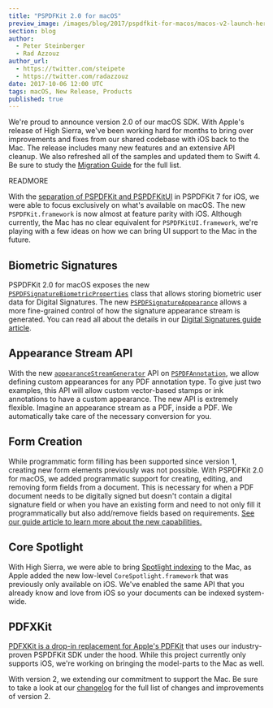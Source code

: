 ```yaml
---
title: "PSPDFKit 2.0 for macOS"
preview_image: /images/blog/2017/pspdfkit-for-macos/macos-v2-launch-hero.png
section: blog
author:
  - Peter Steinberger
  - Rad Azzouz
author_url:
  - https://twitter.com/steipete
  - https://twitter.com/radazzouz
date: 2017-10-06 12:00 UTC
tags: macOS, New Release, Products
published: true
---
```


We're proud to announce version 2.0 of our macOS SDK. With Apple's release of High Sierra, we've been working hard for months to bring over improvements and fixes from our shared codebase with iOS back to the Mac. The release includes many new features and an extensive API cleanup. We also refreshed all of the samples and updated them to Swift 4. Be sure to study the [Migration Guide][Migration Guide] for the full list.

READMORE

With the [separation of PSPDFKit and PSPDFKitUI](/blog/2017/pspdfkit-ios-7-0/) in PSPDFKit 7 for iOS, we were able to focus exclusively on what's available on macOS. The new `PSPDFKit.framework` is now almost at feature parity with iOS. Although currently, the Mac has no clear equivalent for `PSPDFKitUI.framework`, we're playing with a few ideas on how we can bring UI support to the Mac in the future.

## Biometric Signatures

PSPDFKit 2.0 for macOS exposes the new [`PSPDFSignatureBiometricProperties`](https://pspdfkit.com/api/macos/Classes/PSPDFSignatureBiometricProperties.html) class that allows storing biometric user data for Digital Signatures. The new [`PSPDFSignatureAppearance`](https://pspdfkit.com/api/macos/Classes/PSPDFSignatureAppearance.html) allows a more fine-grained control of how the signature appearance stream is generated. You can read all about the details in our [Digital Signatures guide article](https://pspdfkit.com/guides/ios/current/features/digital-signatures/).

## Appearance Stream API

With the new [`appearanceStreamGenerator`](https://pspdfkit.com/api/macos/Classes/PSPDFAnnotation.html#/c:objc(cs)PSPDFAnnotation(py)appearanceStreamGenerator) API on [`PSPDFAnnotation`](https://pspdfkit.com/api/macos/Classes/PSPDFAnnotation.html), we allow defining custom appearances for any PDF annotation type. To give just two examples, this API will allow custom vector-based stamps or ink annotations to have a custom appearance. The new API is extremely flexible. Imagine an appearance stream as a PDF, inside a PDF. We automatically take care of the necessary conversion for you.

## Form Creation

While programmatic form filling has been supported since version 1, creating new form elements previously was not possible. With PSPDFKit 2.0 for macOS, we added programmatic support for creating, editing, and removing form fields from a document. This is necessary for when a PDF document needs to be digitally signed but doesn't contain a digital signature field or when you have an existing form and need to not only fill it programmatically but also add/remove fields based on requirements. [See our guide article to learn more about the new capabilities.](https://pspdfkit.com/guides/ios/current/forms/form-creation/)

## Core Spotlight

With High Sierra, we were able to bring [Spotlight indexing](/guides/ios/current/features/indexed-full-text-search/#spotlight-indexing) to the Mac, as Apple added the new low-level `CoreSpotlight.framework` that was previously only available on iOS. We've enabled the same API that you already know and love from iOS so your documents can be indexed system-wide.

## PDFXKit

[PDFXKit is a drop-in replacement for Apple's PDFKit](/blog/2017/introducing-pdfxkit/) that uses our industry-proven PSPDFKit SDK under the hood. While this project currently only supports iOS, we're working on bringing the model-parts to the Mac as well.

With version 2, we extending our commitment to support the Mac. Be sure to take a look at our [changelog](/changelog/macos/#2.0.0) for the full list of changes and improvements of version 2.

[Migration Guide]: https://pspdfkit.com/guides/macos/current/migration-guides/pspdfkit-20-migration-guide/
